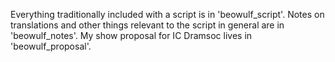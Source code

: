 Everything traditionally included with a script is in 'beowulf_script'. 
Notes on translations and other things relevant to the script in general are in 'beowulf_notes'.
My show proposal for IC Dramsoc lives in 'beowulf_proposal'.
